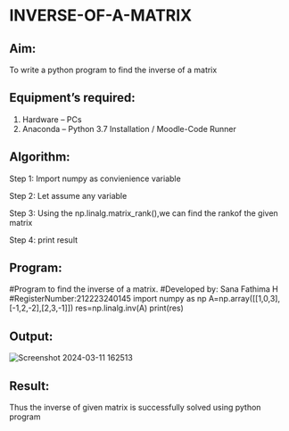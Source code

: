 # INVERSE-OF-A-MATRIX
## Aim:
To write a python program to find the inverse of a matrix
## Equipment’s required:
1. 	Hardware – PCs
2. 	Anaconda – Python 3.7 Installation / Moodle-Code Runner
## Algorithm:
Step 1:
Import numpy as convienience variable

Step 2:
Let assume any variable

Step 3:
Using the np.linalg.matrix_rank(),we can find the rankof the given matrix

Step 4:
print result
## Program:
#Program to find the inverse of a matrix.
#Developed by: Sana Fathima H
#RegisterNumber:212223240145
import numpy as np
A=np.array([[1,0,3],[-1,2,-2],[2,3,-1]])
res=np.linalg.inv(A)
print(res)

## Output:
![Screenshot 2024-03-11 162513](https://github.com/Sanafathima95773/INVERSE-OF-A-MATRIX/assets/147084627/c47a0957-7d2b-46b7-bab7-5b8e476605fa)

## Result:
Thus the inverse of given matrix is successfully solved using python program

